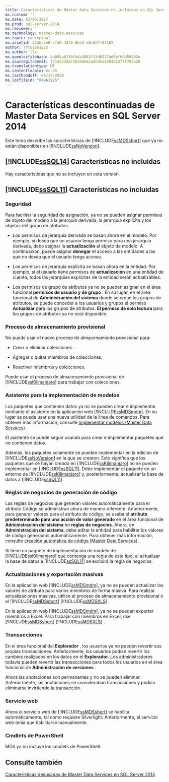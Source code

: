 ```yaml
---
title: Características de Master Data Services no incluidas en SQL Server 2014 | Microsoft Docs
ms.custom: ''
ms.date: 03/06/2017
ms.prod: sql-server-2014
ms.reviewer: ''
ms.technology: master-data-services
ms.topic: conceptual
ms.assetid: 3236cce0-cfd9-43f8-8be3-e8c8dff8f162
author: lrtoyou1223
ms.author: lle
ms.openlocfilehash: ba09ba6110f5da2082f13d8277a00bfb9d590d2e
ms.sourcegitcommit: f71e523da72019de81a8bd5a0394a62f7f76ea20
ms.translationtype: MT
ms.contentlocale: es-ES
ms.lasthandoff: 06/17/2020
ms.locfileid: "84961925"
---
```

# <a name="discontinued-master-data-services-features-in-sql-server-2014"></a>Características descontinuadas de Master Data Services en SQL Server 2014
  Este tema describe las características de [!INCLUDE[ssMDSshort](../includes/ssmdsshort-md.md)] que ya no están disponibles en [!INCLUDE[ssNoVersion](../includes/ssnoversion-md.md)].  
  
## <a name="sssql14-discontinued-features"></a>[!INCLUDE[ssSQL14](../includes/sssql14-md.md)] Características no incluidas  
 Hay características que no se incluyen en esta versión.  
  
## <a name="sssql11-discontinued-features"></a>[!INCLUDE[ssSQL11](../includes/sssql11-md.md)] Características no incluidas  
  
### <a name="security"></a>Seguridad  
 Para facilitar la seguridad de asignación, ya no se pueden asignar permisos de objeto del modelo a la jerarquía derivada, la jerarquía explícita y los objetos del grupo de atributos.  
  
-   Los permisos de jerarquía derivada se basan ahora en el modelo. Por ejemplo, si desea que un usuario tenga permiso para una jerarquía derivada, debe asignar la **actualización** al objeto de modelo. A continuación, puede asignar **denegar** el acceso a las entidades a las que no desea que el usuario tenga acceso.  
  
-   Los permisos de jerarquía explícita se basan ahora en la entidad. Por ejemplo, si el usuario tiene permisos de **actualización** en una entidad de cuenta, todas las jerarquías explícitas de la entidad serán actualizables.  
  
-   Los permisos de grupo de atributos ya no se pueden asignar en el área funcional **permisos de usuario y de grupo** . En su lugar, en el área funcional de **Administración del sistema** donde se crean los grupos de atributos, se puede conceder a los usuarios y grupos el permiso **Actualizar** para los grupos de atributos. **El permiso de solo lectura** para los grupos de atributos ya no está disponible.  
  
### <a name="staging-process"></a>Proceso de almacenamiento provisional  
 No puede usar el nuevo proceso de almacenamiento provisional para:  
  
-   Crear o eliminar colecciones.  
  
-   Agregar o quitar miembros de colecciones.  
  
-   Reactivar miembros y colecciones.  
  
 Puede usar el proceso de almacenamiento provisional de [!INCLUDE[ssKilimanjaro](../includes/sskilimanjaro-md.md)] para trabajar con colecciones.  
  
### <a name="model-deployment-wizard"></a>Asistente para la implementación de modelos  
 Los paquetes que contienen datos ya no se pueden crear e implementar mediante el asistente en la aplicación web [!INCLUDE[ssMDSmdm](../includes/ssmdsmdm-md.md)]. En su lugar se puede usar una nueva utilidad de la línea de comandos. Para obtener más información, consulte [Implementar modelos &#40;Master Data Services&#41;](deploying-models-master-data-services.md).  
  
 El asistente se puede seguir usando para crear e implementar paquetes que no contienen datos.  
  
 Además, los paquetes solamente se pueden implementar en la edición de [!INCLUDE[ssNoVersion](../includes/ssnoversion-md.md)] en la que se crearon. Esto significa que los paquetes que se hayan creado en [!INCLUDE[ssKilimanjaro](../includes/sskilimanjaro-md.md)] no se pueden implementar en [!INCLUDE[ssSQL11](../includes/sssql11-md.md)]. Debe implementar el paquete en un entorno de [!INCLUDE[ssKilimanjaro](../includes/sskilimanjaro-md.md)] y, posteriormente, actualizar la base de datos a [!INCLUDE[ssSQL11](../includes/sssql11-md.md)].  
  
### <a name="code-generation-business-rules"></a>Reglas de negocios de generación de código  
 Las reglas de negocios que generan valores automáticamente para el atributo Código se administran ahora de manera diferente. Anteriormente, para generar valores para el atributo de código, se usaba el **atributo predeterminado para una acción de valor generado** en el área funcional de **Administración del sistema** en **reglas de negocios**. Ahora, en **Administración del sistema**, debe editar la entidad para habilitar los valores de código generados automáticamente. Para obtener más información, consulte [creación automática de código &#40;Master Data Services&#41;](automatic-code-creation-master-data-services.md).  
  
 Si tiene un paquete de implementación de modelo de [!INCLUDE[ssKilimanjaro](../includes/sskilimanjaro-md.md)] que contenga una regla de este tipo, al actualizar la base de datos a [!INCLUDE[ssSQL11](../includes/sssql11-md.md)] se excluirá la regla de negocios.  
  
### <a name="bulk-updates-and-exporting"></a>Actualizaciones y exportación masivas  
 En la aplicación web [!INCLUDE[ssMDSmdm](../includes/ssmdsmdm-md.md)], ya no se pueden actualizar los valores de atributo para varios miembros de forma masiva. Para realizar actualizaciones masivas, utilice el proceso de almacenamiento provisional o el [!INCLUDE[ssMDSshort](../includes/ssmdsshort-md.md)] [!INCLUDE[ssMDSXLS](../includes/ssmdsxls-md.md)] .  
  
 En la aplicación web [!INCLUDE[ssMDSmdm](../includes/ssmdsmdm-md.md)], ya no se pueden exportar miembros a Excel. Para trabajar con miembros en Excel, use [!INCLUDE[ssMDSshort](../includes/ssmdsshort-md.md)] [!INCLUDE[ssMDSXLS](../includes/ssmdsxls-md.md)] .  
  
### <a name="transactions"></a>Transacciones  
 En el área funcional del **Explorador** , los usuarios ya no pueden revertir sus propias transacciones. Anteriormente, los usuarios podían revertir los cambios realizados en los datos en el **Explorador**. Los administradores todavía pueden revertir las transacciones para todos los usuarios en el área funcional de **Administración de versiones** .  
  
 Ahora las anotaciones son permanentes y no se pueden eliminar. Anteriormente, las anotaciones se consideraban transacciones y podían eliminarse invirtiendo la transacción.  
  
### <a name="web-service"></a>Servicio web  
 Ahora el servicio web de [!INCLUDE[ssMDSshort](../includes/ssmdsshort-md.md)] se habilita automáticamente, tal como requiere Silverlight. Anteriormente, el servicio web tenía que habilitarse manualmente.  
  
### <a name="powershell-cmdlets"></a>Cmdlets de PowerShell  
 MDS ya no incluye los cmdlets de PowerShell.  
  
## <a name="see-also"></a>Consulte también  
 [Características desusadas de Master Data Services en SQL Server 2014](deprecated-master-data-services-features.md)  
  
  
